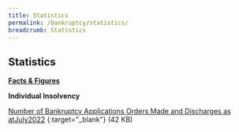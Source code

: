 ```yaml
---
title: Statistics
permalink: /bankruptcy/statistics/
breadcrumb: Statistics
---
```

Statistics
---

<u><b>Facts & Figures</b></u>

**Individual Insolvency**

[Number of Bankruptcy Applications Orders Made and Discharges as atJuly2022](/files/(110822)NumberofBankruptcyApplicationsOrdersMadeandDischarges(July2022).pdf) {:target="\_blank"} (42 KB)